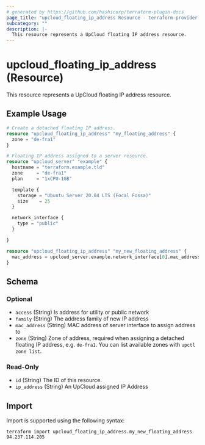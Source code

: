 ```yaml
---
# generated by https://github.com/hashicorp/terraform-plugin-docs
page_title: "upcloud_floating_ip_address Resource - terraform-provider-upcloud"
subcategory: ""
description: |-
  This resource represents a UpCloud floating IP address resource.
---
```


# upcloud_floating_ip_address (Resource)

This resource represents a UpCloud floating IP address resource.

## Example Usage

```terraform
# Create a detached floating IP address.
resource "upcloud_floating_ip_address" "my_floating_address" {
  zone = "de-fra1"
}

# Floating IP address assigned to a server resource.
resource "upcloud_server" "example" {
  hostname = "terraform.example.tld"
  zone     = "de-fra1"
  plan     = "1xCPU-1GB"

  template {
    storage = "Ubuntu Server 20.04 LTS (Focal Fossa)"
    size    = 25
  }

  network_interface {
    type = "public"
  }

}

resource "upcloud_floating_ip_address" "my_new_floating_address" {
  mac_address = upcloud_server.example.network_interface[0].mac_address
}
```

<!-- schema generated by tfplugindocs -->
## Schema

### Optional

- `access` (String) Is address for utility or public network
- `family` (String) The address family of new IP address
- `mac_address` (String) MAC address of server interface to assign address to
- `zone` (String) Zone of address, required when assigning a detached floating IP address, e.g. `de-fra1`. You can list available zones with `upctl zone list`.

### Read-Only

- `id` (String) The ID of this resource.
- `ip_address` (String) An UpCloud assigned IP Address

## Import

Import is supported using the following syntax:

```shell
terraform import upcloud_floating_ip_address.my_new_floating_address 94.237.114.205
```

